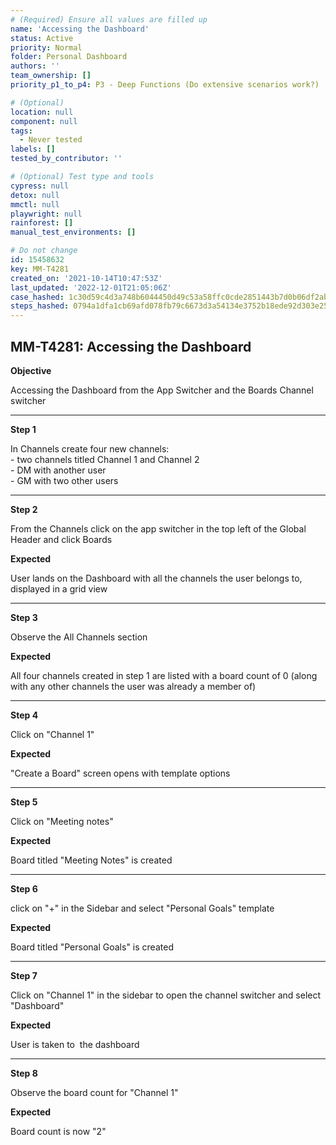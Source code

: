 ```yaml
---
# (Required) Ensure all values are filled up
name: 'Accessing the Dashboard'
status: Active
priority: Normal
folder: Personal Dashboard
authors: ''
team_ownership: []
priority_p1_to_p4: P3 - Deep Functions (Do extensive scenarios work?)

# (Optional)
location: null
component: null
tags:
  - Never tested
labels: []
tested_by_contributor: ''

# (Optional) Test type and tools
cypress: null
detox: null
mmctl: null
playwright: null
rainforest: []
manual_test_environments: []

# Do not change
id: 15458632
key: MM-T4281
created_on: '2021-10-14T10:47:53Z'
last_updated: '2022-12-01T21:05:06Z'
case_hashed: 1c30d59c4d3a748b6044450d49c53a58ffc0cde2851443b7d0b06df2ab8cd307e8fcd88aafa84f0f3698a767c1d4585d
steps_hashed: 0794a1dfa1cb69afd078fb79c6673d3a54134e3752b18ede92d303e25d308ed36124fe78939f5ba0f284d9e31c32f1e8
---
```


<!-- (Auto-generated) Based on frontmatter's "key" and "name" -->

## MM-T4281: Accessing the Dashboard

**Objective**

Accessing the Dashboard from the App Switcher and the Boards Channel switcher

---

**Step 1**

In Channels create four new channels:\
\- two channels titled Channel 1 and Channel 2\
\- DM with another user\
\- GM with two other users

---

**Step 2**

From the Channels click on the app switcher in the top left of the Global Header and click Boards

**Expected**

User lands on the Dashboard with all the channels the user belongs to, displayed in a grid view

---

**Step 3**

Observe the All Channels section

**Expected**

All four channels created in step 1 are listed with a board count of 0 (along with any other channels the user was already a member of)

---

**Step 4**

Click on "Channel 1"

**Expected**

"Create a Board" screen opens with template options

---

**Step 5**

Click on "Meeting notes"

**Expected**

Board titled "Meeting Notes" is created

---

**Step 6**

click on "+" in the Sidebar and select "Personal Goals" template

**Expected**

Board titled "Personal Goals" is created

---

**Step 7**

Click on "Channel 1" in the sidebar to open the channel switcher and select "Dashboard"

**Expected**

User is taken to  the dashboard

---

**Step 8**

Observe the board count for "Channel 1"

**Expected**

Board count is now "2"

